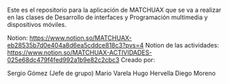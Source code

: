 Este es el repositorio para la aplicación de MATCHUAX que se va a realizar en las clases de Desarrollo de interfaces y Programación multimedia y dispositivos móviles.

Notion: https://www.notion.so/MATCHUAX-eb28535b7d0e404a8d6ea5cddce818c3?pvs=4
Notion de las actividades: https://www.notion.so/MATCHUAX-ACTIVIDADES-025e68dc479f4fed992a1b9e82c2cbc3
Creado por:

Sergio Gómez (Jefe de grupo)
Mario Varela
Hugo Hervella
Diego Moreno
